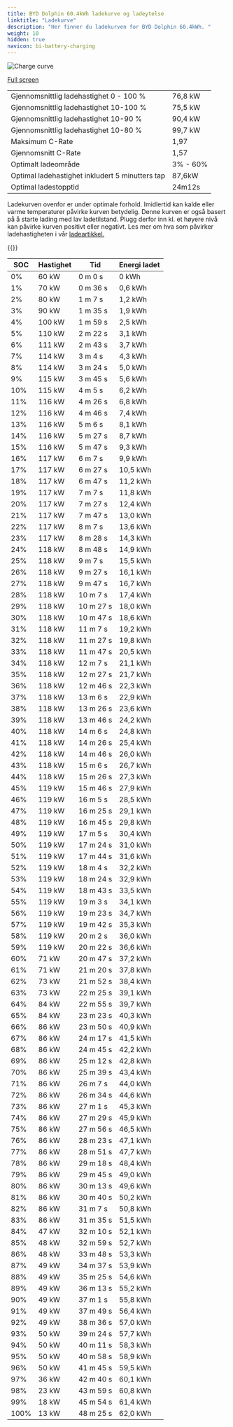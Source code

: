 ```yaml
---
title: BYD Dolphin 60.4kWh ladekurve og ladeytelse
linktitle: "Ladekurve"
description: "Her finner du ladekurven for BYD Dolphin 60.4kWh. "
weight: 10
hidden: true
navicon: bi-battery-charging
---
```

<!-- markdownlint-disable MD033 -->
<img src="../chargingcurve.svg" alt="Charge curve" class="img-fluid">

[Full screen](../chargingcurve.svg)


<table class="table table-striped">
<tbody>
<tr>
<td>Gjennomsnittlig ladehastighet 0 - 100 %</td><td>76,8 kW</td>
</tr>
<tr>
<td>Gjennomsnittlig ladehastighet 10-100 %</td><td>75,5 kW</td>
</tr>
<tr>
<td>Gjennomsnittlig ladehastighet 10-90 %</td><td>90,4 kW</td>
</tr>
<tr>
<td>Gjennomsnittlig ladehastighet 10-80 %</td><td>99,7 kW</td>
</tr>
<tr>
<td>Maksimum C-Rate</td><td>1,97</td>
</tr>
<tr>
<td>Gjennomsnitt C-Rate</td><td>1,57</td>
</tr>
<tr>
<td>Optimalt ladeområde</td><td>3% - 60%</td>
</tr>
<tr>
<td>Optimal ladehastighet inkludert 5 minutters tap</td><td>87,6kW</td>
</tr>
<tr>
<td>Optimal ladestopptid</td><td>24m12s</td>
</tr>
</tbody>
</table>


Ladekurven ovenfor er under optimale forhold. Imidlertid kan kalde eller varme temperaturer påvirke kurven betydelig. Denne kurven er også basert på å starte lading med lav ladetilstand. Plugg derfor inn kl. et høyere nivå kan påvirke kurven positivt eller negativt. Les mer om hva som påvirker ladehastigheten i vår [ladeartikkel.](../../../../../technology/battery/charging/) 


{{<evkxdisplayaddarticle />}}
<table class="table table-striped">
<thead>
<tr><th>SOC</th><th>Hastighet</th><th>Tid</th><th>Energi ladet</th></tr>
</thead>
<tbody>
<tr>
<td>0%</td><td>60 kW</td><td> 0 m 0 s </td><td>0 kWh </td>
</tr>
<tr>
<td>1%</td><td>70 kW</td><td> 0 m 36 s </td><td>0,6 kWh </td>
</tr>
<tr>
<td>2%</td><td>80 kW</td><td> 1 m 7 s </td><td>1,2 kWh </td>
</tr>
<tr>
<td>3%</td><td>90 kW</td><td> 1 m 35 s </td><td>1,9 kWh </td>
</tr>
<tr>
<td>4%</td><td>100 kW</td><td> 1 m 59 s </td><td>2,5 kWh </td>
</tr>
<tr>
<td>5%</td><td>110 kW</td><td> 2 m 22 s </td><td>3,1 kWh </td>
</tr>
<tr>
<td>6%</td><td>111 kW</td><td> 2 m 43 s </td><td>3,7 kWh </td>
</tr>
<tr>
<td>7%</td><td>114 kW</td><td> 3 m 4 s </td><td>4,3 kWh </td>
</tr>
<tr>
<td>8%</td><td>114 kW</td><td> 3 m 24 s </td><td>5,0 kWh </td>
</tr>
<tr>
<td>9%</td><td>115 kW</td><td> 3 m 45 s </td><td>5,6 kWh </td>
</tr>
<tr>
<td>10%</td><td>115 kW</td><td> 4 m 5 s </td><td>6,2 kWh </td>
</tr>
<tr>
<td>11%</td><td>116 kW</td><td> 4 m 26 s </td><td>6,8 kWh </td>
</tr>
<tr>
<td>12%</td><td>116 kW</td><td> 4 m 46 s </td><td>7,4 kWh </td>
</tr>
<tr>
<td>13%</td><td>116 kW</td><td> 5 m 6 s </td><td>8,1 kWh </td>
</tr>
<tr>
<td>14%</td><td>116 kW</td><td> 5 m 27 s </td><td>8,7 kWh </td>
</tr>
<tr>
<td>15%</td><td>116 kW</td><td> 5 m 47 s </td><td>9,3 kWh </td>
</tr>
<tr>
<td>16%</td><td>117 kW</td><td> 6 m 7 s </td><td>9,9 kWh </td>
</tr>
<tr>
<td>17%</td><td>117 kW</td><td> 6 m 27 s </td><td>10,5 kWh </td>
</tr>
<tr>
<td>18%</td><td>117 kW</td><td> 6 m 47 s </td><td>11,2 kWh </td>
</tr>
<tr>
<td>19%</td><td>117 kW</td><td> 7 m 7 s </td><td>11,8 kWh </td>
</tr>
<tr>
<td>20%</td><td>117 kW</td><td> 7 m 27 s </td><td>12,4 kWh </td>
</tr>
<tr>
<td>21%</td><td>117 kW</td><td> 7 m 47 s </td><td>13,0 kWh </td>
</tr>
<tr>
<td>22%</td><td>117 kW</td><td> 8 m 7 s </td><td>13,6 kWh </td>
</tr>
<tr>
<td>23%</td><td>117 kW</td><td> 8 m 28 s </td><td>14,3 kWh </td>
</tr>
<tr>
<td>24%</td><td>118 kW</td><td> 8 m 48 s </td><td>14,9 kWh </td>
</tr>
<tr>
<td>25%</td><td>118 kW</td><td> 9 m 7 s </td><td>15,5 kWh </td>
</tr>
<tr>
<td>26%</td><td>118 kW</td><td> 9 m 27 s </td><td>16,1 kWh </td>
</tr>
<tr>
<td>27%</td><td>118 kW</td><td> 9 m 47 s </td><td>16,7 kWh </td>
</tr>
<tr>
<td>28%</td><td>118 kW</td><td> 10 m 7 s </td><td>17,4 kWh </td>
</tr>
<tr>
<td>29%</td><td>118 kW</td><td> 10 m 27 s </td><td>18,0 kWh </td>
</tr>
<tr>
<td>30%</td><td>118 kW</td><td> 10 m 47 s </td><td>18,6 kWh </td>
</tr>
<tr>
<td>31%</td><td>118 kW</td><td> 11 m 7 s </td><td>19,2 kWh </td>
</tr>
<tr>
<td>32%</td><td>118 kW</td><td> 11 m 27 s </td><td>19,8 kWh </td>
</tr>
<tr>
<td>33%</td><td>118 kW</td><td> 11 m 47 s </td><td>20,5 kWh </td>
</tr>
<tr>
<td>34%</td><td>118 kW</td><td> 12 m 7 s </td><td>21,1 kWh </td>
</tr>
<tr>
<td>35%</td><td>118 kW</td><td> 12 m 27 s </td><td>21,7 kWh </td>
</tr>
<tr>
<td>36%</td><td>118 kW</td><td> 12 m 46 s </td><td>22,3 kWh </td>
</tr>
<tr>
<td>37%</td><td>118 kW</td><td> 13 m 6 s </td><td>22,9 kWh </td>
</tr>
<tr>
<td>38%</td><td>118 kW</td><td> 13 m 26 s </td><td>23,6 kWh </td>
</tr>
<tr>
<td>39%</td><td>118 kW</td><td> 13 m 46 s </td><td>24,2 kWh </td>
</tr>
<tr>
<td>40%</td><td>118 kW</td><td> 14 m 6 s </td><td>24,8 kWh </td>
</tr>
<tr>
<td>41%</td><td>118 kW</td><td> 14 m 26 s </td><td>25,4 kWh </td>
</tr>
<tr>
<td>42%</td><td>118 kW</td><td> 14 m 46 s </td><td>26,0 kWh </td>
</tr>
<tr>
<td>43%</td><td>118 kW</td><td> 15 m 6 s </td><td>26,7 kWh </td>
</tr>
<tr>
<td>44%</td><td>118 kW</td><td> 15 m 26 s </td><td>27,3 kWh </td>
</tr>
<tr>
<td>45%</td><td>119 kW</td><td> 15 m 46 s </td><td>27,9 kWh </td>
</tr>
<tr>
<td>46%</td><td>119 kW</td><td> 16 m 5 s </td><td>28,5 kWh </td>
</tr>
<tr>
<td>47%</td><td>119 kW</td><td> 16 m 25 s </td><td>29,1 kWh </td>
</tr>
<tr>
<td>48%</td><td>119 kW</td><td> 16 m 45 s </td><td>29,8 kWh </td>
</tr>
<tr>
<td>49%</td><td>119 kW</td><td> 17 m 5 s </td><td>30,4 kWh </td>
</tr>
<tr>
<td>50%</td><td>119 kW</td><td> 17 m 24 s </td><td>31,0 kWh </td>
</tr>
<tr>
<td>51%</td><td>119 kW</td><td> 17 m 44 s </td><td>31,6 kWh </td>
</tr>
<tr>
<td>52%</td><td>119 kW</td><td> 18 m 4 s </td><td>32,2 kWh </td>
</tr>
<tr>
<td>53%</td><td>119 kW</td><td> 18 m 24 s </td><td>32,9 kWh </td>
</tr>
<tr>
<td>54%</td><td>119 kW</td><td> 18 m 43 s </td><td>33,5 kWh </td>
</tr>
<tr>
<td>55%</td><td>119 kW</td><td> 19 m 3 s </td><td>34,1 kWh </td>
</tr>
<tr>
<td>56%</td><td>119 kW</td><td> 19 m 23 s </td><td>34,7 kWh </td>
</tr>
<tr>
<td>57%</td><td>119 kW</td><td> 19 m 42 s </td><td>35,3 kWh </td>
</tr>
<tr>
<td>58%</td><td>119 kW</td><td> 20 m 2 s </td><td>36,0 kWh </td>
</tr>
<tr>
<td>59%</td><td>119 kW</td><td> 20 m 22 s </td><td>36,6 kWh </td>
</tr>
<tr>
<td>60%</td><td>71 kW</td><td> 20 m 47 s </td><td>37,2 kWh </td>
</tr>
<tr>
<td>61%</td><td>71 kW</td><td> 21 m 20 s </td><td>37,8 kWh </td>
</tr>
<tr>
<td>62%</td><td>73 kW</td><td> 21 m 52 s </td><td>38,4 kWh </td>
</tr>
<tr>
<td>63%</td><td>73 kW</td><td> 22 m 25 s </td><td>39,1 kWh </td>
</tr>
<tr>
<td>64%</td><td>84 kW</td><td> 22 m 55 s </td><td>39,7 kWh </td>
</tr>
<tr>
<td>65%</td><td>84 kW</td><td> 23 m 23 s </td><td>40,3 kWh </td>
</tr>
<tr>
<td>66%</td><td>86 kW</td><td> 23 m 50 s </td><td>40,9 kWh </td>
</tr>
<tr>
<td>67%</td><td>86 kW</td><td> 24 m 17 s </td><td>41,5 kWh </td>
</tr>
<tr>
<td>68%</td><td>86 kW</td><td> 24 m 45 s </td><td>42,2 kWh </td>
</tr>
<tr>
<td>69%</td><td>86 kW</td><td> 25 m 12 s </td><td>42,8 kWh </td>
</tr>
<tr>
<td>70%</td><td>86 kW</td><td> 25 m 39 s </td><td>43,4 kWh </td>
</tr>
<tr>
<td>71%</td><td>86 kW</td><td> 26 m 7 s </td><td>44,0 kWh </td>
</tr>
<tr>
<td>72%</td><td>86 kW</td><td> 26 m 34 s </td><td>44,6 kWh </td>
</tr>
<tr>
<td>73%</td><td>86 kW</td><td> 27 m 1 s </td><td>45,3 kWh </td>
</tr>
<tr>
<td>74%</td><td>86 kW</td><td> 27 m 29 s </td><td>45,9 kWh </td>
</tr>
<tr>
<td>75%</td><td>86 kW</td><td> 27 m 56 s </td><td>46,5 kWh </td>
</tr>
<tr>
<td>76%</td><td>86 kW</td><td> 28 m 23 s </td><td>47,1 kWh </td>
</tr>
<tr>
<td>77%</td><td>86 kW</td><td> 28 m 51 s </td><td>47,7 kWh </td>
</tr>
<tr>
<td>78%</td><td>86 kW</td><td> 29 m 18 s </td><td>48,4 kWh </td>
</tr>
<tr>
<td>79%</td><td>86 kW</td><td> 29 m 45 s </td><td>49,0 kWh </td>
</tr>
<tr>
<td>80%</td><td>86 kW</td><td> 30 m 13 s </td><td>49,6 kWh </td>
</tr>
<tr>
<td>81%</td><td>86 kW</td><td> 30 m 40 s </td><td>50,2 kWh </td>
</tr>
<tr>
<td>82%</td><td>86 kW</td><td> 31 m 7 s </td><td>50,8 kWh </td>
</tr>
<tr>
<td>83%</td><td>86 kW</td><td> 31 m 35 s </td><td>51,5 kWh </td>
</tr>
<tr>
<td>84%</td><td>47 kW</td><td> 32 m 10 s </td><td>52,1 kWh </td>
</tr>
<tr>
<td>85%</td><td>48 kW</td><td> 32 m 59 s </td><td>52,7 kWh </td>
</tr>
<tr>
<td>86%</td><td>48 kW</td><td> 33 m 48 s </td><td>53,3 kWh </td>
</tr>
<tr>
<td>87%</td><td>49 kW</td><td> 34 m 37 s </td><td>53,9 kWh </td>
</tr>
<tr>
<td>88%</td><td>49 kW</td><td> 35 m 25 s </td><td>54,6 kWh </td>
</tr>
<tr>
<td>89%</td><td>49 kW</td><td> 36 m 13 s </td><td>55,2 kWh </td>
</tr>
<tr>
<td>90%</td><td>49 kW</td><td> 37 m 1 s </td><td>55,8 kWh </td>
</tr>
<tr>
<td>91%</td><td>49 kW</td><td> 37 m 49 s </td><td>56,4 kWh </td>
</tr>
<tr>
<td>92%</td><td>49 kW</td><td> 38 m 36 s </td><td>57,0 kWh </td>
</tr>
<tr>
<td>93%</td><td>50 kW</td><td> 39 m 24 s </td><td>57,7 kWh </td>
</tr>
<tr>
<td>94%</td><td>50 kW</td><td> 40 m 11 s </td><td>58,3 kWh </td>
</tr>
<tr>
<td>95%</td><td>50 kW</td><td> 40 m 58 s </td><td>58,9 kWh </td>
</tr>
<tr>
<td>96%</td><td>50 kW</td><td> 41 m 45 s </td><td>59,5 kWh </td>
</tr>
<tr>
<td>97%</td><td>36 kW</td><td> 42 m 40 s </td><td>60,1 kWh </td>
</tr>
<tr>
<td>98%</td><td>23 kW</td><td> 43 m 59 s </td><td>60,8 kWh </td>
</tr>
<tr>
<td>99%</td><td>18 kW</td><td> 45 m 54 s </td><td>61,4 kWh </td>
</tr>
<tr>
<td>100%</td><td>13 kW</td><td> 48 m 25 s </td><td>62,0 kWh </td>
</tr>
</tbody>
</table>

